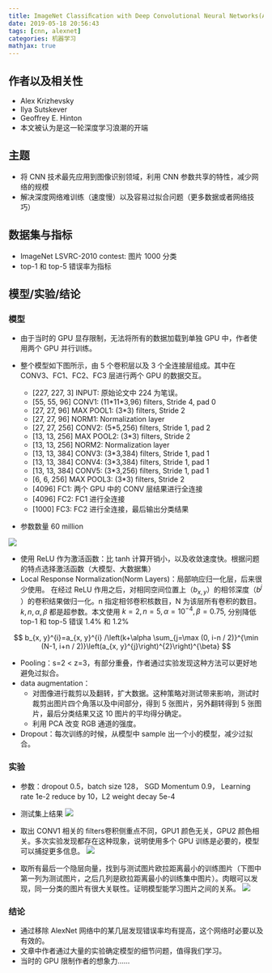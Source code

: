 ```yaml
---
title: ImageNet Classiﬁcation with Deep Convolutional Neural Networks(AlexNet)
date: 2019-05-18 20:56:43
tags: [cnn, alexnet]
categories: 机器学习
mathjax: true
---
```


## 作者以及相关性

- Alex Krizhevsky
- Ilya Sutskever
- Geoffrey E. Hinton
- 本文被认为是这一轮深度学习浪潮的开端

## 主题

- 将 CNN 技术最先应用到图像识别领域，利用 CNN 参数共享的特性，减少网络的规模
- 解决深度网络难训练（速度慢）以及容易过拟合问题（更多数据或者网络技巧）

## 数据集与指标

- ImageNet LSVRC-2010 contest: 图片 1000 分类
- top-1 和 top-5 错误率为指标

## 模型/实验/结论

### 模型

- 由于当时的 GPU 显存限制，无法将所有的数据加载到单独 GPU 中，作者使用两个 GPU 并行训练。

-  整个模型如下图所示，由 5 个卷积层以及 3 个全连接层组成。其中在 CONV3、FC1、FC2、FC3 层进行两个 GPU 的数据交互。
    -  [227, 227, 3] INPUT: 原始论文中 224 为笔误。
    -  [55, 55, 96] CONV1: (11\*11\*3,96) filters, Stride 4, pad 0
    -  [27, 27, 96] MAX POOL1: (3\*3) filters, Stride 2
    -  [27, 27, 96] NORM1: Normalization layer
    -  [27, 27, 256] CONV2: (5\*5,256) filters, Stride 1, pad 2
    -  [13, 13, 256] MAX POOL2: (3\*3) filters, Stride 2
    -  [13, 13, 256] NORM2: Normalization layer
    -  [13, 13, 384] CONV3: (3\*3,384) filters, Stride 1, pad 1
    -  [13, 13, 384] CONV4: (3\*3,384) filters, Stride 1, pad 1
    -  [13, 13, 384] CONV5: (3\*3,256) filters, Stride 1, pad 1
    -  [6, 6, 256] MAX POOL3: (3\*3) filters, Stride 2
    -  [4096] FC1: 两个 GPU 中的 CONV 层结果进行全连接
    -  [4096] FC2: FC1 进行全连接
    -  [1000] FC3: FC2 进行全连接，最后输出分类结果
    
-  参数数量 60 million
    
![](http://media.xiang578.com/15580111160071.jpg)

- 使用 ReLU 作为激活函数：比 tanh 计算开销小，以及收敛速度快。根据问题的特点选择激活函数（大模型、大数据集）
- Local Response Normalization(Norm Layers)：局部响应归一化层，后来很少使用。
在经过 ReLU 作用之后，对相同空间位置上（${b_{x,y}}$）的相邻深度（${b^j}$ ）的卷积结果做归一化。n 指定相邻卷积核数目，N 为该层所有卷积的数目。${k, n, \alpha, \beta}$ 都是超参数。本文使用 ${k=2, n=5, \alpha=10^{-4}, \beta = 0.75}$, 分别降低 top-1 和 top-5 错误 1.4% 和 1.2%

$$
b_{x, y}^{i}=a_{x, y}^{i} /\left(k+\alpha \sum_{j=\max (0, i-n / 2)}^{\min (N-1, i+n / 2)}\left(a_{x, y}^{j}\right)^{2}\right)^{\beta}
$$

- Pooling：s=2 < z=3，有部分重叠，作者通过实验发现这种方法可以更好地避免过拟合。
- data augmentation：
    - 对图像进行裁剪以及翻转，扩大数据。这种策略对测试带来影响，测试时裁剪出图片四个角落以及中间部分，得到 5 张图片，另外翻转得到 5 张图片，最后分类结果又这 10 图片的平均得分确定。
    - 利用 PCA 改变 RGB 通道的强度。
- Dropout：每次训练的时候，从模型中 sample 出一个小的模型，减少过拟合。

### 实验

- 参数：dropout 0.5，batch size 128， SGD Momentum 0.9， Learning rate 1e-2 reduce by 10，L2 weight decay 5e-4

- 测试集上结果
![](http://media.xiang578.com/15581816832571.jpg)

- 取出 CONV1 相关的 filters卷积侧重点不同，GPU1 颜色无关，GPU2 颜色相关。多次实验发现都存在这种现象，说明使用多个 GPU 训练是必要的，模型可以捕捉更多信息。
![](http://media.xiang578.com/15581833748303.jpg)


- 取所有最后一个隐层向量，找到与测试图片欧拉距离最小的训练图片（下图中第一列为测试图片，之后几列是欧拉距离最小的训练集中图片）。肉眼可以发现，同一分类的图片有很大关联性。证明模型能学习图片之间的关系。
![](http://media.xiang578.com/15581820979738.jpg)

### 结论

- 通过移除 AlexNet 网络中的某几层发现错误率均有提高，这个网络时必要以及有效的。
- 文章中作者通过大量的实验确定模型的细节问题，值得我们学习。
- 当时的 GPU 限制作者的想象力……
